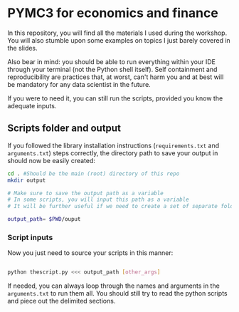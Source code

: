 
# PYMC3 for economics and finance

In this repository, you will find all the materials I used during the workshop. You will also stumble upon some examples on topics I just barely covered in the slides.

Also bear in mind: you should be able to run everything within your IDE through your terminal (not the Python shell itself). Self containment and reproducibility are practices that, at worst, can't harm you and at best will be mandatory for any data scientist in the future. 

If you were to need it, you can still run the scripts, provided you know the adequate inputs.


## Scripts folder and output

If you followed the library installation instructions (`requirements.txt` and `arguments.txt`) steps correctly, the directory path to save your output in should now be easily created: 

```bash
cd . #Should be the main (root) directory of this repo
mkdir output

# Make sure to save the output path as a variable
# In some scripts, you will input this path as a variable
# It will be further useful if we need to create a set of separate folders later on

output_path= $PWD/ouput

```

### Script inputs

Now you just need to source your scripts in this manner:

```bash

python thescript.py <<< output_path [other_args]

``` 

If needed, you can always loop through the names and arguments in the `arguments.txt` to run them all. You should still try to read the python scripts and piece out the delimited sections.
 
 
 

